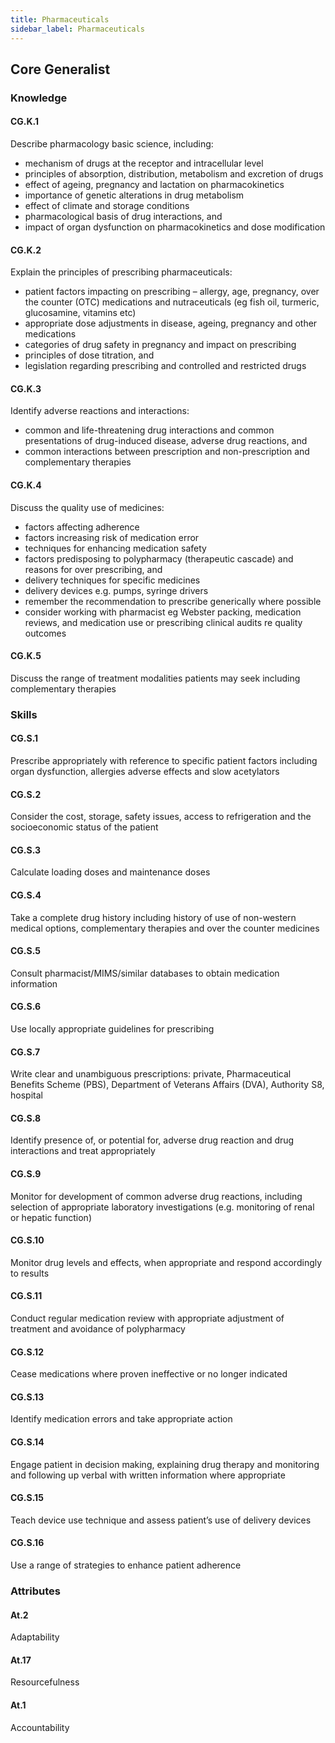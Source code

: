 ```yaml
---
title: Pharmaceuticals
sidebar_label: Pharmaceuticals
---
```

## Core Generalist

### Knowledge

#### CG.K.1

Describe pharmacology basic science, including:

* mechanism of drugs at the receptor and intracellular level 
* principles of absorption, distribution, metabolism and excretion of drugs
* effect of ageing, pregnancy and lactation on pharmacokinetics
* importance of genetic alterations in drug metabolism
* effect of climate and storage conditions
* pharmacological basis of drug interactions, and
* impact of organ dysfunction on pharmacokinetics and dose modification

#### CG.K.2

Explain the principles of prescribing pharmaceuticals:

* patient factors impacting on prescribing – allergy, age, pregnancy, over the counter (OTC) medications and nutraceuticals (eg fish oil, turmeric, glucosamine, vitamins etc) 
* appropriate dose adjustments in disease, ageing, pregnancy and other medications
* categories of drug safety in pregnancy and impact on prescribing
* principles of dose titration, and
* legislation regarding prescribing and controlled and restricted drugs

#### CG.K.3

Identify adverse reactions and interactions:

* common and life-threatening drug interactions and common presentations of drug-induced disease, adverse drug reactions, and
* common interactions between prescription and non-prescription and complementary therapies

#### CG.K.4

Discuss the quality use of medicines:

* factors affecting adherence
* factors increasing risk of medication error
* techniques for enhancing medication safety
* factors predisposing to polypharmacy (therapeutic cascade) and reasons for over prescribing, and
* delivery techniques for specific medicines
* delivery devices e.g. pumps, syringe drivers
* remember the recommendation to prescribe generically where possible
* consider working with pharmacist eg Webster packing, medication reviews, and medication use or prescribing clinical audits re quality outcomes

#### CG.K.5

Discuss the range of treatment modalities patients may seek including complementary therapies

### Skills

#### CG.S.1

Prescribe appropriately with reference to specific patient factors including organ dysfunction, allergies adverse effects and slow acetylators

#### CG.S.2

Consider the cost, storage, safety issues, access to refrigeration and the socioeconomic status of the patient 

#### CG.S.3

Calculate loading doses and maintenance doses 

#### CG.S.4

Take a complete drug history including history of use of non-western medical options, complementary therapies and over the counter medicines 

#### CG.S.5

Consult pharmacist/MIMS/similar databases to obtain medication information 

#### CG.S.6

Use locally appropriate guidelines for prescribing 

#### CG.S.7

Write clear and unambiguous prescriptions: private, Pharmaceutical Benefits Scheme (PBS), Department of Veterans Affairs (DVA), Authority S8, hospital 

#### CG.S.8

Identify presence of, or potential for, adverse drug reaction and drug interactions and treat appropriately 

#### CG.S.9

Monitor for development of common adverse drug reactions, including selection of appropriate laboratory investigations (e.g. monitoring of renal or hepatic function)

#### CG.S.10

Monitor drug levels and effects, when appropriate and respond accordingly to results

#### CG.S.11

Conduct regular medication review with appropriate adjustment of treatment and avoidance of polypharmacy 

#### CG.S.12

Cease medications where proven ineffective or no longer indicated 

#### CG.S.13

Identify medication errors and take appropriate action

#### CG.S.14

Engage patient in decision making, explaining drug therapy and monitoring and following up verbal with written information where appropriate

#### CG.S.15

Teach device use technique and assess patient’s use of delivery devices 

#### CG.S.16

Use a range of strategies to enhance patient adherence

### Attributes

#### At.2

Adaptability

#### At.17

Resourcefulness

#### At.1

Accountability